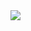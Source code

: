 <img src="https://user-images.githubusercontent.com/61355143/161209830-b6760fb4-dc08-4912-9f6f-0ac5651f6584.png"/>
